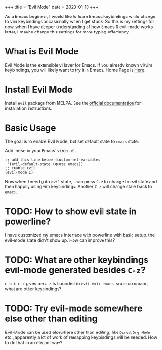 +++
title = "Evil Mode"
date = 2020-01-10
+++

As a Emacs beginner, I would like to learn Emacs keybindings while change to vim keybindings occasionally when I get stuck. So this is my settings for now, when I have deeper understanding of how Emacs & evil-mode works latter, I maybe change this settings for more typing effeciency.

# What is Evil Mode
Evil Mode is the extensible vi layer for Emacs. If you already known vi/vim keybindings, you will likely want to try it in Emacs. Home Page is [Here][0].

# Install Evil Mode
Install `evil` package from MELPA. See the [official documentation][1] for installation instructions. 

# Basic Usage
The goal is to enable Evil Mode, but set default state to `emacs` state.

Add these to your Emacs's `init.el`.
```
;; add this line below (custom-set-variables
 '(evil-default-state (quote emacs))
;; Enable Evil
(evil-mode 1)
```

Now when I need goto `evil` state, I can press `C-z` to change to evil state and then happily using vim keybindings. Another `C-z` will change state back to `emacs`.

# TODO: How to show evil state in powerline?
I have customized my emacs interface with powerline with basic setup. the evil-mode state didn't show up. How can improve this?

# TODO: What are other keybindings evil-mode generated besides `C-z`?
`C-h k C-z` gives me `C-z` is bounded to `evil-exit-emacs-state` command, what are other keybindings?

# TODO: Try evil-mode somewhere else other than editing
Evil-Mode can be used elsewhere other than editing, like `Dired`, `Org-Mode` etc., apparently a lot of work of remapping keybindings will be needed. How to do that in an elegant way? 

[0]: https://github.com/emacs-evil/evil
[1]: https://evil.readthedocs.io/en/latest/overview.html#installation-via-package-el
